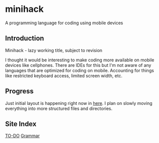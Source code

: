 # minihack
A programming language for coding using mobile devices

## Introduction
Minihack - lazy working title, subject to revision

I thought it would be interesting to make coding more available on mobile devices like cellphones. There are IDEs for this but I'm not aware of any languages that are optimized for coding on mobile. Accounting for things like restricted keyboard access, limited screen width, etc.

## Progress
Just initial layout is happening right now in [here](initial-doc.md). I plan on slowly moving everything into more structured files and directories.

## Site Index
[TO-DO](to-do.md)
[Grammar](grammar.md)
